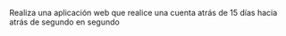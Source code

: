 Realiza una aplicación web que realice una cuenta atrás de 15 días hacia atrás de segundo en segundo